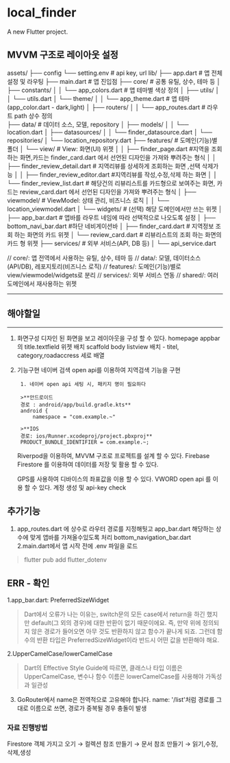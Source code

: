# local_finder

A new Flutter project.

## MVVM 구조로 레이아웃 설정
assets/
├──  config
    └── setting.env # api key, url 
lib/
├── app.dart                # 앱 전체 설정 및 라우팅
├── main.dart               # 앱 진입점
├── core/                   # 공통 유틸, 상수, 테마 등
│   ├── constants/
│   │   └── app_colors.dart # 앱 테마별 색상 정의
│   ├── utils/
│   │   └── utils.dart
│   └── theme/
│   │   └── app_theme.dart   # 앱 테마 (app_color.dart - dark,light)
│   ├── routers/
│   │   └── app_routes.dart  # 라우트 path 상수 정의    
├── data/                   # 데이터 소스, 모델, repository
│   ├── models/
│   │   └── location.dart
│   ├── datasources/
│   │   └── finder_datasource.dart
│   └── repositories/
│       └── location_repository.dart 
├── features/               # 도메인(기능)별 폴더
│    └──  view/           # View: 화면(UI) 위젯
│    │   ├── finder_page.dart #지역을 조회하는 화면,카드는 finder_card.dart 에서 선언된 디자인을 가져와 뿌려주는 형식
│    │   ├── finder_review_detail.dart # 지역리뷰를 상세하게 조회하는 화면 ,선택 삭제가능 
│    │   ├── finder_review_editor.dart #지역리뷰를 작성,수정,삭제 하는 화면
│    │   └── finder_review_list.dart # 해당건의 리뷰리스트를 카드형으로 보여주는 화면, 카드는 review_card.dart 에서 선언된 디자인을 가져와 뿌려주는 형식
│    ├── viewmodel/      # ViewModel: 상태 관리, 비즈니스 로직
│    │   └── location_viewmodel.dart
│    └── widgets/        # (선택) 해당 도메인에서만 쓰는 위젯
│       ├── app_bar.dart    # 앱바를 라우트 네임에 따라 선택적으로 나오도록 설정 
│       ├── bottom_navi_bar.dart #하단 네비게이션바
│       ├── finder_card.dart # 지역정보 조회 하는 화면의 카드 위젯
│       └── review_card.dart # 리뷰리스트의 조회 하는 화면의 카드 형 위젯
├── services/               # 외부 서비스(API, DB 등)
│   └── api_service.dart
<!-- └── shared/                 # 여러 도메인에서 공통으로 쓰는 위젯, 컴포넌트
    └── custom_button.dart -->
// core/: 앱 전역에서 사용하는 유틸, 상수, 테마 등
// data/: 모델, 데이터소스(API/DB), 레포지토리(비즈니스 로직)
// features/: 도메인(기능)별로 view/viewmodel/widgets로 분리
// services/: 외부 서비스 연동
// shared/: 여러 도메인에서 재사용하는 위젯

-------------------------
## 해야할일 
-------------------------
1. 화면구성 
    디자인 된 화면을 보고 레이아웃을 구성 할 수 있다.
    homepage 
        appbar의 title.textfield 위젯 배치
        scaffold body listview 배치
            - titel, category,roadaccress 세로 배열
2. 기능구현
    네이버 검색 open api를 이용하여 지역검색 기능을 구현
        
        1. 네이버 open api 세팅 시, 패키지 명이 필요하다 

        >**안드로이드
        경로 : android/app/build.gradle.kts**
        android {
            namespace = "com.example.~"

        >**IOS
        경로: ios/Runner.xcodeproj/project.pbxproj**
        PRODUCT_BUNDLE_IDENTIFIER = com.example.~;

    Riverpod을 이용하여, MVVM 구조로 프로젝트를 설계 할 수 있다.
    Firebase Firestore 를 이용하여 데이터를 저장 및 활용 할 수 있다.
   
    GPS를 사용하여 디바이스의 좌표값을 이용 할 수 있다.
    VWORD open api 를 이용 할 수 있다.
        계정 생성 및 api-key check 

## 추가기능
1. app_routes.dart 에 상수로 라우터 경로를 지정해둿고 
   app_bar.dart 해당하는 상수에 맞게 앱바를 가져올수있도록 처리
    bottom_navigation_bar.dart
2.main.dart에서 앱 시작 전에 .env 파일을 로드
 >flutter pub add flutter_dotenv
 

## ERR - 확인 
1.app_bar.dart: PreferredSizeWidget
>Dart에서 오류가 나는 이유는, switch문의 모든 case에서 return을 하긴 했지만 default(그 외의 경우)에 대한 반환이 없기 때문이에요. 즉, 만약 위에 정의되지 않은 경로가 들어오면 아무 것도 반환하지 않고 함수가 끝나게 되죠. 그런데 함수의 반환 타입은 PreferredSizeWidget이라 반드시 어떤 값을 반환해야 해요.

2.UpperCamelCase/lowerCamelCase
>Dart의 Effective Style Guide에 따르면, 클래스나 타입 이름은 UpperCamelCase, 
 변수나 함수 이름은 lowerCamelCase를 사용해야 가독성과 일관성

3. GoRouter에서 name은 전역적으로 고유해야 합니다. name: '/list'처럼 경로를 그대로 이름으로 쓰면, 경로가 중복될 경우 충돌이 발생

### 자료 진행방법
 Firestore 객체 가지고 오기 → 컬렉션 참조 만들기 → 문서 참조 만들기 → 읽기,수정,삭제,생성